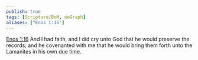 ```yaml
---
publish: true
tags: [Scripture/BoM, noGraph]
aliases: ["Enos 1:16"]
---
```

[Enos 1:16](https://churchofjesuschrist.org/study/scriptures/bofm/enos/1?lang=eng&id=p16#p16) And I had faith, and I did cry unto God that he would preserve the records; and he covenanted with me that he would bring them forth unto the Lamanites in his own due time.
